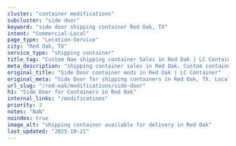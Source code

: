 ```yaml
---
cluster: "container modifications"
subcluster: "side door"
keyword: "side door shipping container Red Oak, TX"
intent: "Commercial-Local"
page_type: "Location-Service"
city: "Red Oak, TX"
service_type: "shipping container"
title_tag: "Custom Nae shipping container Sales in Red Oak | LC Container"
meta_description: "shipping container sales in Red Oak. Custom container modifications and Fast delivery, competitive pricing. Serving modifications area. Quote ID: UFU. Call (214) 524-4168 for your free quote today."
original_title: "Side Door container mods in Red Oak | LC Container"
original_meta: "Side Door for shipping containers in Red Oak, TX. Local fabrication & pro install. LC Container — Since 2003. Get a quote."
url_slug: "/red-oak/modifications/side-door"
h1: "Side Door for Containers in Red Oak"
internal_links: "/modifications"
priority: 3
notes: "NaN"
noindex: true
image_alt: "shipping container available for delivery in Red Oak"
last_updated: "2025-10-21"
---
```


<!-- TODO: Add unique city/inventory copy, images, and internal links here. -->
